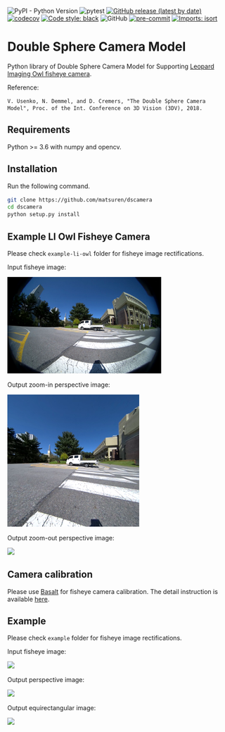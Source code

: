 ![PyPI - Python Version](https://img.shields.io/pypi/pyversions/dscamera)
![pytest](https://github.com/matsuren/dscamera/workflows/pytest/badge.svg?branch=master)
[![GitHub release (latest by date)](https://img.shields.io/github/v/release/matsuren/dscamera)](https://github.com/matsuren/dscamera/releases)
[![codecov](https://codecov.io/gh/matsuren/dscamera/branch/master/graph/badge.svg)](https://codecov.io/gh/matsuren/dscamera)
[![Code style: black](https://img.shields.io/badge/code%20style-black-000000.svg)](https://github.com/psf/black)
![GitHub](https://img.shields.io/github/license/matsuren/dscamera)
[![pre-commit](https://img.shields.io/badge/pre--commit-enabled-brightgreen?logo=pre-commit&logoColor=white)](https://github.com/pre-commit/pre-commit)
[![Imports: isort](https://img.shields.io/badge/%20imports-isort-%231674b1?style=flat&labelColor=ef8336)](https://pycqa.github.io/isort/)

# Double Sphere Camera Model

Python library of Double Sphere Camera Model for Supporting [Leopard Imaging Owl fisheye camera](https://leopardimaging.com/product/automotive-cameras/cameras-by-interface/maxim-gmsl-2-cameras/li-ar0234cs-gmsl2-owl/li-ar0234cs-gmsl2-owl/).

Reference:

```
V. Usenko, N. Demmel, and D. Cremers, "The Double Sphere Camera Model", Proc. of the Int. Conference on 3D Vision (3DV), 2018.
```

## Requirements
Python >= 3.6 with numpy and opencv.

## Installation
Run the following command.
```bash
git clone https://github.com/matsuren/dscamera
cd dscamera
python setup.py install
```

## Example LI Owl Fisheye Camera
Please check `example-li-owl` folder for fisheye image rectifications.

Input fisheye image:

<img src="./example-li-owl/sample2.png" width="350px">

Output zoom-in perspective image:

<img src="./example-li-owl/zoomin_perspective2.png" width="300px">

Output zoom-out perspective image:

<img src="./example-li-owl/zoomout_perspective2.jpg" width="350px">


## Camera calibration
Please use [Basalt](https://vision.in.tum.de/research/vslam/basalt) for fisheye camera calibration. The detail instruction is available [here](https://gitlab.com/VladyslavUsenko/basalt/blob/master/doc/Calibration.md).


## Example
Please check `example` folder for fisheye image rectifications.

Input fisheye image:

<img src="./example/sample.jpg" width="300px">

Output perspective image:

<img src="./example/perspective.jpg" width="250px">

Output equirectangular image:

<img src="./example/equirect.jpg" width="500px">
